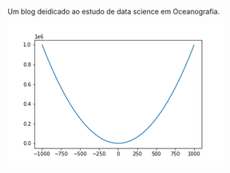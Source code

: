 Um blog deidicado ao estudo de data science em Oceanografia.

![imagem](https://github.com/prquintella/maredados/blob/main/arquivo.png)
